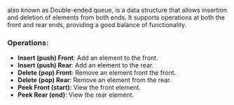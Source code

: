 also known as Double-ended queue, is a data structure that allows insertion and deletion of elements from both ends. It supports operations at both the front and rear ends, providing a good balance of functionality.

### Operations:
- **Insert (push) Front**: Add an element to the front.
- **Insert (push) Rear**: Add an element to the rear.
- **Delete (pop) Front**: Remove an element front the front.
- **Delete (pop) Rear**: Remove an element from the rear.
- **Peek Front (start)**: View the front element.
- **Peek Rear (end)**: View the rear element.


